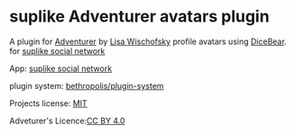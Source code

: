 # suplike Adventurer avatars plugin


A plugin for [Adventurer](https://www.figma.com/community/file/1184595184137881796) by [Lisa Wischofsky](https://www.instagram.com/lischi_art/) profile avatars using [DiceBear](https://www.dicebear.com/styles/adventurer). for [suplike social network](https://github.com/bethropolis/suplike-social-website)


App: [suplike social network](https://github.com/bethropolis/suplike-social-website)

plugin system: [bethropolis/plugin-system](https://github.com/bethropolis/plugin-system)



Projects license: [MIT](LICENSE)

Adveturer's Licence:[CC BY 4.0](https://creativecommons.org/licenses/by/4.0/)
